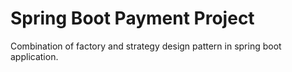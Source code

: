 # Spring Boot Payment Project
Combination of factory and strategy design pattern in spring boot application.
